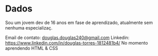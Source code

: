 # Dados
Sou um jovem dev de 16 anos em fase de aprendizado,
atualmente sem nenhuma especializaç.
 
Email de contato: douglas.douglas240@gmail.com
Linkedin:  https://www.linkedin.com/in/douglas-torres-1812481b4/
No momento aprendendo HTML & CSS
